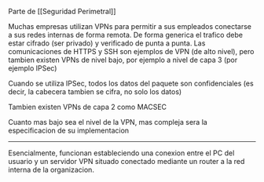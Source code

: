 Parte de [[Seguridad Perimetral]]

Muchas empresas utilizan VPNs para permitir a sus empleados conectarse a sus redes internas de forma remota. De forma generica el trafico debe estar cifrado (ser privado) y verificado de punta a punta. Las comunicaciones de HTTPS y SSH son ejemplos de VPN (de alto nivel), pero tambien existen VPNs de nivel bajo, por ejemplo a nivel de capa 3 (por ejemplo IPSec)

Cuando se utiliza IPSec, todos los datos del paquete son confidenciales (es decir, la cabecera tambien se cifra, no solo los datos)

Tambien existen VPNs de capa 2 como MACSEC

Cuanto mas bajo sea el nivel de la VPN, mas compleja sera la especificacion de su implementacion

---

Esencialmente, funcionan estableciendo una conexion entre el PC del usuario y un servidor VPN situado conectado mediante un router a la red interna de la organizacion.
